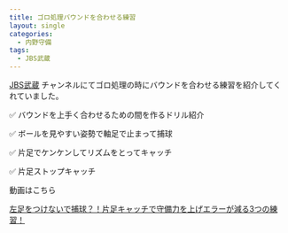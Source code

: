 ```yaml
---
title: ゴロ処理バウンドを合わせる練習
layout: single
categories:
  - 内野守備
tags:
  - JBS武蔵
---
```


[JBS武蔵](https://www.youtube.com/channel/UCyfIoPNszuAKpeaLobnvYxQ) チャンネルにてゴロ処理の時にバウンドを合わせる練習を紹介してくれていました。

✅ バウンドを上手く合わせるための間を作るドリル紹介

✅ ボールを見やすい姿勢で軸足で止まって捕球

✅ 片足でケンケンしてリズムをとってキャッチ

✅ 片足ストップキャッチ

動画はこちら
<!--<iframe width="560" height="315" src="https://www.youtube.com/embed/UiDWUz-ECVg" frameborder="0" allow="accelerometer; autoplay; encrypted-media; gyroscope; picture-in-picture" allowfullscreen></iframe>-->

[左足をつけないで捕球？！片足キャッチで守備力を上げエラーが減る3つの練習！](https://youtu.be/UiDWUz-ECVg)